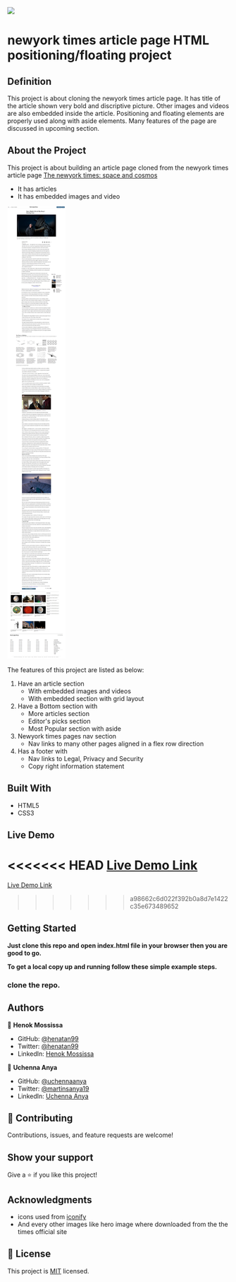 ![](https://img.shields.io/badge/Microverse-blueviolet)

# newyork times article page HTML positioning/floating project

## Definition

This project is about cloning the newyork times article page. It has title of the article shown very bold and discriptive picture. Other images and videos are also embedded inside the article. Positioning and floating elements are properly used along with aside elements. Many features of the page are discussed in upcoming section. 

## About the Project

This project is about building an article page cloned from the newyork times article page [The newyork times: space and cosmos](https://www.nytimes.com/2014/03/18/science/space/detection-of-waves-in-space-buttresses-landmark-theory-of-big-bang.html?_r=0)

- It has articles
- It has embedded images and video


![screenshot](./assets/images/screenshot.png)

The features of this project are listed as below:

1. Have an article section
   - With embedded images and videos
   - With embedded section with grid layout
2. Have a Bottom section with
   - More articles section
   - Editor's picks section
   - Most Popular section with aside
3. Newyork times pages nav section
   - Nav links to many other pages aligned in a flex row direction
4. Has a footer with
   - Nav links to Legal, Privacy and Security
   - Copy right information statement

## Built With

- HTML5
- CSS3

## Live Demo

<<<<<<< HEAD
[Live Demo Link](file:///E:/Microverse/the-odin-project/newyork-times/index.html#)
=======
[Live Demo Link](https://rawcdn.githack.com/uchennaanya/newyork-times/52d4e9bf785c765837b55b1752362d884d907b5c/index.html)
>>>>>>> a98662c6d022f392b0a8d7e1422c35e673489652

## Getting Started

**Just clone this repo and open index.html file in your browser then you are good to go.**

**To get a local copy up and running follow these simple example steps.**

### clone the repo.

## Authors

👤 **Henok Mossissa**

- GitHub: [@henatan99](https://github.com/henatan99)
- Twitter: [@henatan99](https://twitter.com/henatan99)
- LinkedIn: [Henok Mossissa](https://www.linkedin.com/in/henok-mekonnen-2a251613/)

👤 **Uchenna Anya**

- GitHub: [@uchennaanya](https://github.com/uchennaanya)
- Twitter: [@martinsanya19](https://twitter.com/martinsanya19)
- LinkedIn: [Uchenna Anya](https://www.linkedin.com/in/uchenna-anya/)

## 🤝 Contributing

Contributions, issues, and feature requests are welcome!

## Show your support

Give a ⭐️ if you like this project!

## Acknowledgments

- icons used from [iconify](https://fontawesome.com/)
- And every other images like hero image where downloaded from the the times official site

## 📝 License

This project is [MIT](./LICENSE) licensed.
